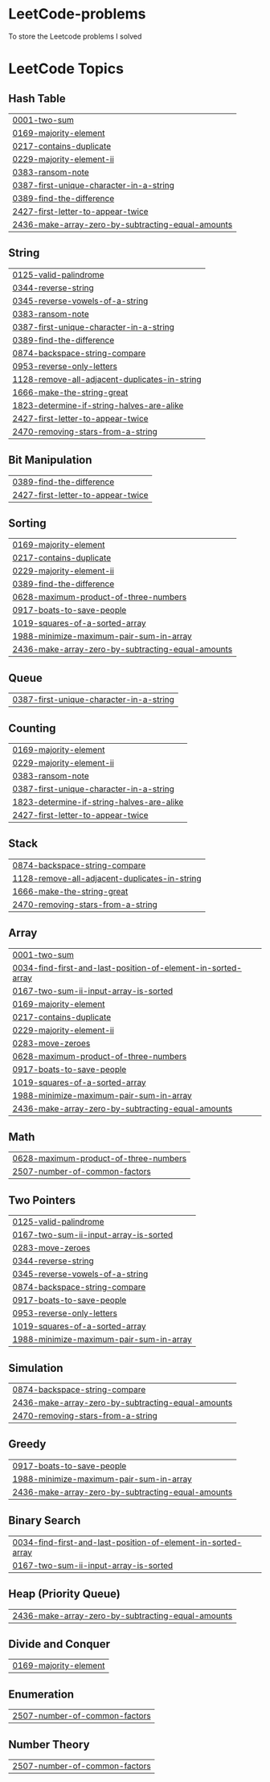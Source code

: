 # LeetCode-problems
To store the Leetcode problems I solved

<!---LeetCode Topics Start-->
# LeetCode Topics
## Hash Table
|  |
| ------- |
| [0001-two-sum](https://github.com/Kathirsaravanan/LeetCode-problems/tree/master/0001-two-sum) |
| [0169-majority-element](https://github.com/Kathirsaravanan/LeetCode-problems/tree/master/0169-majority-element) |
| [0217-contains-duplicate](https://github.com/Kathirsaravanan/LeetCode-problems/tree/master/0217-contains-duplicate) |
| [0229-majority-element-ii](https://github.com/Kathirsaravanan/LeetCode-problems/tree/master/0229-majority-element-ii) |
| [0383-ransom-note](https://github.com/Kathirsaravanan/LeetCode-problems/tree/master/0383-ransom-note) |
| [0387-first-unique-character-in-a-string](https://github.com/Kathirsaravanan/LeetCode-problems/tree/master/0387-first-unique-character-in-a-string) |
| [0389-find-the-difference](https://github.com/Kathirsaravanan/LeetCode-problems/tree/master/0389-find-the-difference) |
| [2427-first-letter-to-appear-twice](https://github.com/Kathirsaravanan/LeetCode-problems/tree/master/2427-first-letter-to-appear-twice) |
| [2436-make-array-zero-by-subtracting-equal-amounts](https://github.com/Kathirsaravanan/LeetCode-problems/tree/master/2436-make-array-zero-by-subtracting-equal-amounts) |
## String
|  |
| ------- |
| [0125-valid-palindrome](https://github.com/Kathirsaravanan/LeetCode-problems/tree/master/0125-valid-palindrome) |
| [0344-reverse-string](https://github.com/Kathirsaravanan/LeetCode-problems/tree/master/0344-reverse-string) |
| [0345-reverse-vowels-of-a-string](https://github.com/Kathirsaravanan/LeetCode-problems/tree/master/0345-reverse-vowels-of-a-string) |
| [0383-ransom-note](https://github.com/Kathirsaravanan/LeetCode-problems/tree/master/0383-ransom-note) |
| [0387-first-unique-character-in-a-string](https://github.com/Kathirsaravanan/LeetCode-problems/tree/master/0387-first-unique-character-in-a-string) |
| [0389-find-the-difference](https://github.com/Kathirsaravanan/LeetCode-problems/tree/master/0389-find-the-difference) |
| [0874-backspace-string-compare](https://github.com/Kathirsaravanan/LeetCode-problems/tree/master/0874-backspace-string-compare) |
| [0953-reverse-only-letters](https://github.com/Kathirsaravanan/LeetCode-problems/tree/master/0953-reverse-only-letters) |
| [1128-remove-all-adjacent-duplicates-in-string](https://github.com/Kathirsaravanan/LeetCode-problems/tree/master/1128-remove-all-adjacent-duplicates-in-string) |
| [1666-make-the-string-great](https://github.com/Kathirsaravanan/LeetCode-problems/tree/master/1666-make-the-string-great) |
| [1823-determine-if-string-halves-are-alike](https://github.com/Kathirsaravanan/LeetCode-problems/tree/master/1823-determine-if-string-halves-are-alike) |
| [2427-first-letter-to-appear-twice](https://github.com/Kathirsaravanan/LeetCode-problems/tree/master/2427-first-letter-to-appear-twice) |
| [2470-removing-stars-from-a-string](https://github.com/Kathirsaravanan/LeetCode-problems/tree/master/2470-removing-stars-from-a-string) |
## Bit Manipulation
|  |
| ------- |
| [0389-find-the-difference](https://github.com/Kathirsaravanan/LeetCode-problems/tree/master/0389-find-the-difference) |
| [2427-first-letter-to-appear-twice](https://github.com/Kathirsaravanan/LeetCode-problems/tree/master/2427-first-letter-to-appear-twice) |
## Sorting
|  |
| ------- |
| [0169-majority-element](https://github.com/Kathirsaravanan/LeetCode-problems/tree/master/0169-majority-element) |
| [0217-contains-duplicate](https://github.com/Kathirsaravanan/LeetCode-problems/tree/master/0217-contains-duplicate) |
| [0229-majority-element-ii](https://github.com/Kathirsaravanan/LeetCode-problems/tree/master/0229-majority-element-ii) |
| [0389-find-the-difference](https://github.com/Kathirsaravanan/LeetCode-problems/tree/master/0389-find-the-difference) |
| [0628-maximum-product-of-three-numbers](https://github.com/Kathirsaravanan/LeetCode-problems/tree/master/0628-maximum-product-of-three-numbers) |
| [0917-boats-to-save-people](https://github.com/Kathirsaravanan/LeetCode-problems/tree/master/0917-boats-to-save-people) |
| [1019-squares-of-a-sorted-array](https://github.com/Kathirsaravanan/LeetCode-problems/tree/master/1019-squares-of-a-sorted-array) |
| [1988-minimize-maximum-pair-sum-in-array](https://github.com/Kathirsaravanan/LeetCode-problems/tree/master/1988-minimize-maximum-pair-sum-in-array) |
| [2436-make-array-zero-by-subtracting-equal-amounts](https://github.com/Kathirsaravanan/LeetCode-problems/tree/master/2436-make-array-zero-by-subtracting-equal-amounts) |
## Queue
|  |
| ------- |
| [0387-first-unique-character-in-a-string](https://github.com/Kathirsaravanan/LeetCode-problems/tree/master/0387-first-unique-character-in-a-string) |
## Counting
|  |
| ------- |
| [0169-majority-element](https://github.com/Kathirsaravanan/LeetCode-problems/tree/master/0169-majority-element) |
| [0229-majority-element-ii](https://github.com/Kathirsaravanan/LeetCode-problems/tree/master/0229-majority-element-ii) |
| [0383-ransom-note](https://github.com/Kathirsaravanan/LeetCode-problems/tree/master/0383-ransom-note) |
| [0387-first-unique-character-in-a-string](https://github.com/Kathirsaravanan/LeetCode-problems/tree/master/0387-first-unique-character-in-a-string) |
| [1823-determine-if-string-halves-are-alike](https://github.com/Kathirsaravanan/LeetCode-problems/tree/master/1823-determine-if-string-halves-are-alike) |
| [2427-first-letter-to-appear-twice](https://github.com/Kathirsaravanan/LeetCode-problems/tree/master/2427-first-letter-to-appear-twice) |
## Stack
|  |
| ------- |
| [0874-backspace-string-compare](https://github.com/Kathirsaravanan/LeetCode-problems/tree/master/0874-backspace-string-compare) |
| [1128-remove-all-adjacent-duplicates-in-string](https://github.com/Kathirsaravanan/LeetCode-problems/tree/master/1128-remove-all-adjacent-duplicates-in-string) |
| [1666-make-the-string-great](https://github.com/Kathirsaravanan/LeetCode-problems/tree/master/1666-make-the-string-great) |
| [2470-removing-stars-from-a-string](https://github.com/Kathirsaravanan/LeetCode-problems/tree/master/2470-removing-stars-from-a-string) |
## Array
|  |
| ------- |
| [0001-two-sum](https://github.com/Kathirsaravanan/LeetCode-problems/tree/master/0001-two-sum) |
| [0034-find-first-and-last-position-of-element-in-sorted-array](https://github.com/Kathirsaravanan/LeetCode-problems/tree/master/0034-find-first-and-last-position-of-element-in-sorted-array) |
| [0167-two-sum-ii-input-array-is-sorted](https://github.com/Kathirsaravanan/LeetCode-problems/tree/master/0167-two-sum-ii-input-array-is-sorted) |
| [0169-majority-element](https://github.com/Kathirsaravanan/LeetCode-problems/tree/master/0169-majority-element) |
| [0217-contains-duplicate](https://github.com/Kathirsaravanan/LeetCode-problems/tree/master/0217-contains-duplicate) |
| [0229-majority-element-ii](https://github.com/Kathirsaravanan/LeetCode-problems/tree/master/0229-majority-element-ii) |
| [0283-move-zeroes](https://github.com/Kathirsaravanan/LeetCode-problems/tree/master/0283-move-zeroes) |
| [0628-maximum-product-of-three-numbers](https://github.com/Kathirsaravanan/LeetCode-problems/tree/master/0628-maximum-product-of-three-numbers) |
| [0917-boats-to-save-people](https://github.com/Kathirsaravanan/LeetCode-problems/tree/master/0917-boats-to-save-people) |
| [1019-squares-of-a-sorted-array](https://github.com/Kathirsaravanan/LeetCode-problems/tree/master/1019-squares-of-a-sorted-array) |
| [1988-minimize-maximum-pair-sum-in-array](https://github.com/Kathirsaravanan/LeetCode-problems/tree/master/1988-minimize-maximum-pair-sum-in-array) |
| [2436-make-array-zero-by-subtracting-equal-amounts](https://github.com/Kathirsaravanan/LeetCode-problems/tree/master/2436-make-array-zero-by-subtracting-equal-amounts) |
## Math
|  |
| ------- |
| [0628-maximum-product-of-three-numbers](https://github.com/Kathirsaravanan/LeetCode-problems/tree/master/0628-maximum-product-of-three-numbers) |
| [2507-number-of-common-factors](https://github.com/Kathirsaravanan/LeetCode-problems/tree/master/2507-number-of-common-factors) |
## Two Pointers
|  |
| ------- |
| [0125-valid-palindrome](https://github.com/Kathirsaravanan/LeetCode-problems/tree/master/0125-valid-palindrome) |
| [0167-two-sum-ii-input-array-is-sorted](https://github.com/Kathirsaravanan/LeetCode-problems/tree/master/0167-two-sum-ii-input-array-is-sorted) |
| [0283-move-zeroes](https://github.com/Kathirsaravanan/LeetCode-problems/tree/master/0283-move-zeroes) |
| [0344-reverse-string](https://github.com/Kathirsaravanan/LeetCode-problems/tree/master/0344-reverse-string) |
| [0345-reverse-vowels-of-a-string](https://github.com/Kathirsaravanan/LeetCode-problems/tree/master/0345-reverse-vowels-of-a-string) |
| [0874-backspace-string-compare](https://github.com/Kathirsaravanan/LeetCode-problems/tree/master/0874-backspace-string-compare) |
| [0917-boats-to-save-people](https://github.com/Kathirsaravanan/LeetCode-problems/tree/master/0917-boats-to-save-people) |
| [0953-reverse-only-letters](https://github.com/Kathirsaravanan/LeetCode-problems/tree/master/0953-reverse-only-letters) |
| [1019-squares-of-a-sorted-array](https://github.com/Kathirsaravanan/LeetCode-problems/tree/master/1019-squares-of-a-sorted-array) |
| [1988-minimize-maximum-pair-sum-in-array](https://github.com/Kathirsaravanan/LeetCode-problems/tree/master/1988-minimize-maximum-pair-sum-in-array) |
## Simulation
|  |
| ------- |
| [0874-backspace-string-compare](https://github.com/Kathirsaravanan/LeetCode-problems/tree/master/0874-backspace-string-compare) |
| [2436-make-array-zero-by-subtracting-equal-amounts](https://github.com/Kathirsaravanan/LeetCode-problems/tree/master/2436-make-array-zero-by-subtracting-equal-amounts) |
| [2470-removing-stars-from-a-string](https://github.com/Kathirsaravanan/LeetCode-problems/tree/master/2470-removing-stars-from-a-string) |
## Greedy
|  |
| ------- |
| [0917-boats-to-save-people](https://github.com/Kathirsaravanan/LeetCode-problems/tree/master/0917-boats-to-save-people) |
| [1988-minimize-maximum-pair-sum-in-array](https://github.com/Kathirsaravanan/LeetCode-problems/tree/master/1988-minimize-maximum-pair-sum-in-array) |
| [2436-make-array-zero-by-subtracting-equal-amounts](https://github.com/Kathirsaravanan/LeetCode-problems/tree/master/2436-make-array-zero-by-subtracting-equal-amounts) |
## Binary Search
|  |
| ------- |
| [0034-find-first-and-last-position-of-element-in-sorted-array](https://github.com/Kathirsaravanan/LeetCode-problems/tree/master/0034-find-first-and-last-position-of-element-in-sorted-array) |
| [0167-two-sum-ii-input-array-is-sorted](https://github.com/Kathirsaravanan/LeetCode-problems/tree/master/0167-two-sum-ii-input-array-is-sorted) |
## Heap (Priority Queue)
|  |
| ------- |
| [2436-make-array-zero-by-subtracting-equal-amounts](https://github.com/Kathirsaravanan/LeetCode-problems/tree/master/2436-make-array-zero-by-subtracting-equal-amounts) |
## Divide and Conquer
|  |
| ------- |
| [0169-majority-element](https://github.com/Kathirsaravanan/LeetCode-problems/tree/master/0169-majority-element) |
## Enumeration
|  |
| ------- |
| [2507-number-of-common-factors](https://github.com/Kathirsaravanan/LeetCode-problems/tree/master/2507-number-of-common-factors) |
## Number Theory
|  |
| ------- |
| [2507-number-of-common-factors](https://github.com/Kathirsaravanan/LeetCode-problems/tree/master/2507-number-of-common-factors) |
<!---LeetCode Topics End-->